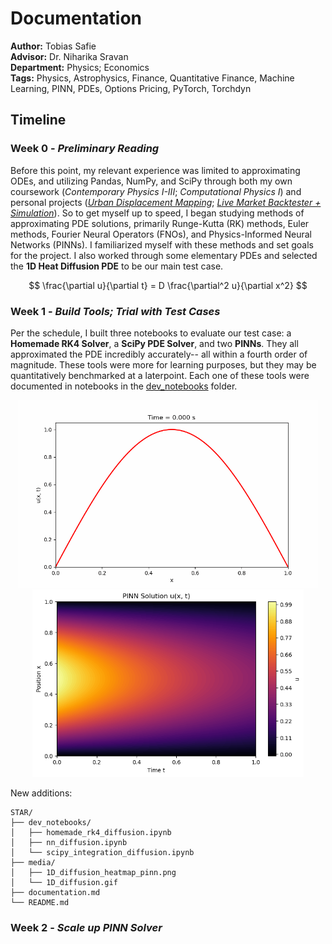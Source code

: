 # **Documentation**

**Author:** Tobias Safie<br>
**Advisor:** Dr. Niharika Sravan<br>
**Department:** Physics; Economics<br>
**Tags:**  Physics, Astrophysics, Finance, Quantitative Finance, Machine Learning, PINN, PDEs, Options Pricing, PyTorch, Torchdyn


## **Timeline**
### **Week 0** - _Preliminary Reading_
Before this point, my relevant experience was limited to approximating ODEs, and utilizing Pandas, NumPy, and SciPy through both my own coursework (_Contemporary Physics I-III_; _Computational Physics I_) and personal projects ([_Urban Displacement Mapping_](https://github.com/tobiassafie/reverse-redlining); [_Live Market Backtester + Simulation_](https://github.com/tobiassafie/quant-backtester)). So to get myself up to speed, I began studying methods of approximating PDE solutions, primarily Runge-Kutta (RK) methods, Euler methods, Fourier Neural Operators (FNOs), and Physics-Informed Neural Networks (PINNs). I familiarized myself with these methods and set goals for the project. I also worked through some elementary PDEs and selected the **1D Heat Diffusion PDE** to be our main test case.

<center>
  $$ \frac{\partial u}{\partial t} = D \frac{\partial^2 u}{\partial x^2} $$
</center>
    
### **Week 1** - _Build Tools; Trial with Test Cases_
Per the schedule, I built three notebooks to evaluate our test case: a **Homemade RK4 Solver**, a **SciPy PDE Solver**, and two **PINNs**. They all approximated the PDE incredibly accurately-- all within a fourth order of magnitude. These tools were more for learning purposes, but they may be quantitatively benchmarked at a laterpoint. Each one of these tools were documented in notebooks in the [dev_notebooks](./dev_notebooks/) folder.
<p align="center">
    <img src="./media/1D_diffusion.gif" alt="Simple Heat Evolution Over Time" height="300">
    <img src="./media/1D_diffusion_heatmap_pinn.png" alt="Heatmap Over Time" height="300">
</p>

New additions:

```
STAR/
├── dev_notebooks/
│   ├── homemade_rk4_diffusion.ipynb
│   ├── nn_diffusion.ipynb
│   └── scipy_integration_diffusion.ipynb
├── media/
│   ├── 1D_diffusion_heatmap_pinn.png
│   └── 1D_diffusion.gif
├── documentation.md
└── README.md
```



### **Week 2** - _Scale up PINN Solver_
